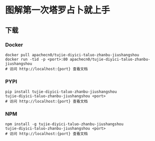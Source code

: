 # 图解第一次塔罗占卜就上手

## 下载

### Docker

```
docker pull apachecn0/tujie-diyici-taluo-zhanbu-jiushangshou
docker run -tid -p <port>:80 apachecn0/tujie-diyici-taluo-zhanbu-jiushangshou
# 访问 http://localhost:{port} 查看文档
```

### PYPI

```
pip install tujie-diyici-taluo-zhanbu-jiushangshou
tujie-diyici-taluo-zhanbu-jiushangshou <port>
# 访问 http://localhost:{port} 查看文档
```

### NPM

```
npm install -g tujie-diyici-taluo-zhanbu-jiushangshou
tujie-diyici-taluo-zhanbu-jiushangshou <port>
# 访问 http://localhost:{port} 查看文档
```